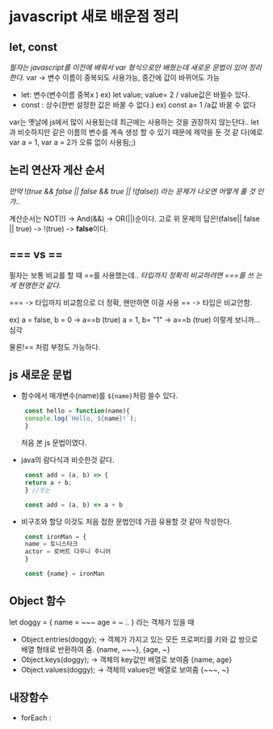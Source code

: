 # javascript 새로 배운점 정리

## let, const
 *필자는 javascript를 이전에 배워서 var 형식으로만 배웠는데 새로운 문법이 있어    정리한다.*
 var -> 변수 이름이 중복되도 사용가능, 중간에 값이 바뀌어도 가능 


 - let: 변수(변수이름 중복x ) ex) let value; value= 2 / value값은 바뀔수 있다.
 - const : 상수(한번 설정한 값은 바꿀 수 없다.) ex) const a= 1 /a값 바꿀 수 없다


 var는 옛날에 js에서 많이 사용됬는데 최근에는 사용하는 것을 권장하지 않는단다..
 let과 비슷하지만 같은 이름의 변수를 계속 생성 할 수 있기 때문에 제약을 둔 것 같 다(예로 var a = 1, var a = 2가 오류 없이 사용됨;;)

## 논리 연산자 게산 순서
 *만약 !(true && false || false && true || !(false)) 라는 문제가 나오면 어떻게   풀 것 인가..*

 계산순서는 NOT(!) -> And(&&) -> OR(||)순이다.
 고로 위 문제의 답은!(false|| false || true) -> !(true) -> **false**이다.

## === vs ==
 필자는 보통 비교를 할 때 ==를 사용했는데.. *타입까지 정확히 비교하려면 ===를 쓰 는게 현명한것 같다.*

 === -> 타입까지 비교함으로 더 정확, 왠만하면 이걸 사용
 ==  -> 타입은 비교안함.

 ex) a = false, b = 0 -> a==b (true)
     a = 1, b= "1" -> a==b (true)
     이렇게 보니까... 심각 

 물론!== 처럼 부정도 가능하다.

## js 새로운  문법
 - 함수에서 매개변수(name)를 `${name}`처럼 쓸수 있다.
   `````javascript
    const hello = function(name){
	console.log(`Hello, ${name}!`);
    }
   `````
   처음 본 js 문법이였다.

 - java의 람다식과 비슷한것 같다.
   `````javascript
    const add = (a, b) => {
	return a + b;
    } //또는

    const add = (a, b) => a + b
   `````

 - 비구조와 할당
   이것도 처음 접한 문법인데 가끔 유용할 것 같아 작성한다.
   `````javascript
    const ironMan = {
	name = 토니스타크
	actor = 로버트 다우니 주니어
    }

    const {name} = ironMan

## Object 함수
 let doggy = {
   name = ~~~
   age = ~
   ..
 } 라는 객체가 있을 때

 - Object.entries(doggy); -> 객체가 가지고 있는 모든 프로퍼티를 키와 값 쌍으로 
                             배열 형태로 반환하여 줌.
			     {name, ~~~}, {age, ~}
 - Object.keys(doggy);    -> 객체의 key값만 배열로 보여줌 {name, age}
 - Object.values(doggy);  -> 객체의 values만 배열로 보여줌 {~~~, ~}

## 내장함수
 - forEach : 
